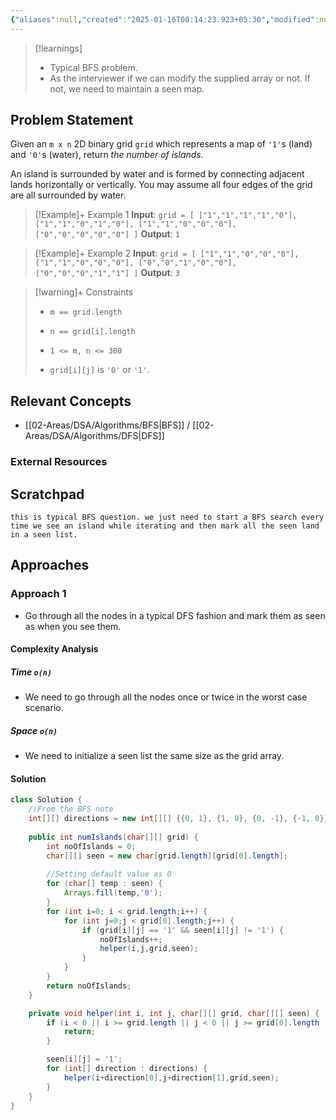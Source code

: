 ```yaml
---
{"aliases":null,"created":"2025-01-16T08:14:23.923+05:30","modified":null,"completed":true,"redo":false,"Perfect":true,"publish":true,"Description":null,"leetcode-index":200,"link":"https://leetcode.com/problems/number-of-islands","difficulty":"Medium","tags":["leetcode/array","leetcode/depth-first-search","leetcode/breadth-first-search","leetcode/union-find","leetcode/matrix","programming/practice"],"date created":"2025-01-15T08:53","date modified":"2025-01-16T08:14","PassFrontmatter":true,"updated":"2025-01-16T08:14:23.923+05:30"}
---
```



> [!learnings]
> - Typical BFS problem.
> - As the interviewer if we can modify the supplied array or not. If not, we need to maintain a seen map.  
## Problem Statement

Given an `m x n` 2D binary grid `grid` which represents a map of `'1'`s (land) and `'0'`s (water), return *the number of islands*.

An island is surrounded by water and is formed by connecting adjacent lands horizontally or vertically. You may assume all four edges of the grid are all surrounded by water.

 

>[!Example]+ Example 1
>**Input**: `grid = [
  ["1","1","1","1","0"],
  ["1","1","0","1","0"],
  ["1","1","0","0","0"],
  ["0","0","0","0","0"]
]`
>**Output**: `1
`

>[!Example]+ Example 2
>**Input**: `grid = [
  ["1","1","0","0","0"],
  ["1","1","0","0","0"],
  ["0","0","1","0","0"],
  ["0","0","0","1","1"]
]`
>**Output**: `3
`

>[!warning]+ Constraints
>- `m == grid.length`
>
>- `n == grid[i].length`
>
>- `1 <= m, n <= 300`
>
>- `grid[i][j]` is `'0'` or `'1'`.

## Relevant Concepts
- [[02-Areas/DSA/Algorithms/BFS\|BFS]] / [[02-Areas/DSA/Algorithms/DFS\|DFS]]
### External Resources

## Scratchpad
```
this is typical BFS question. we just need to start a BFS search every time we see an island while iterating and then mark all the seen land in a seen list. 
```
## Approaches
### Approach 1
- Go through all the nodes in a typical DFS fashion and mark them as seen as when you see them.
#### Complexity Analysis
##### Time `o(n)`
- We need to go through all the nodes once or twice in the worst case scenario.
##### Space `o(n)`
- We need to initialize a seen list the same size as the grid array.
#### Solution
```Java
class Solution {
	//From the BFS note
    int[][] directions = new int[][] {{0, 1}, {1, 0}, {0, -1}, {-1, 0}};
    
    public int numIslands(char[][] grid) {
        int noOfIslands = 0;
        char[][] seen = new char[grid.length][grid[0].length];
        
        //Setting default value as 0
        for (char[] temp : seen) {
            Arrays.fill(temp,'0');
        }
        for (int i=0; i < grid.length;i++) {
            for (int j=0;j < grid[0].length;j++) {
                if (grid[i][j] == '1' && seen[i][j] != '1') {
                    noOfIslands++;
                    helper(i,j,grid,seen);
                }
            }
        }
        return noOfIslands;
    }

    private void helper(int i, int j, char[][] grid, char[][] seen) {
        if (i < 0 || i >= grid.length || j < 0 || j >= grid[0].length || grid[i][j] == '0' || seen[i][j] == '1') {
            return;
        }

        seen[i][j] = '1';
        for (int[] direction : directions) {
            helper(i+direction[0],j+direction[1],grid,seen);
        }
    }
}
```
